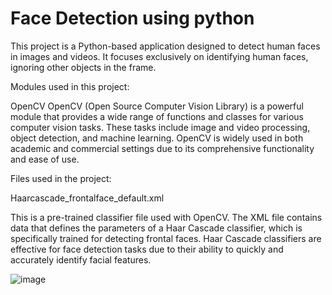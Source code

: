 # Face Detection using python
This project is a Python-based application designed to detect human faces in images and videos. It focuses exclusively on identifying human faces, ignoring other objects in the frame.

Modules used in this project:

OpenCV 
OpenCV (Open Source Computer Vision Library) is a powerful module that provides a wide range of functions and classes for various computer vision tasks. These tasks include image and video processing, object detection, and machine learning. OpenCV is widely used in both academic and commercial settings due to its comprehensive functionality and ease of use.

Files used in the project:

Haarcascade_frontalface_default.xml 

This is a pre-trained classifier file used with OpenCV. The XML file contains data that defines the parameters of a Haar Cascade classifier, which is specifically trained for detecting frontal faces. Haar Cascade classifiers are effective for face detection tasks due to their ability to quickly and accurately identify facial features.


![image](https://github.com/user-attachments/assets/e19aa5b3-ed49-4b31-ab29-5cedf588f1f6)

